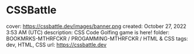 # CSSBattle

cover: https://cssbattle.dev/images/banner.png
created: October 27, 2022 3:53 AM (UTC)
description: CSS Code Golfing game is here!
folder: BOOKMRKS-MTHRFCKR / PROGAMMING-MTHRFCKR / HTML & CSS
tags: dev, HTML, CSS
url: https://cssbattle.dev